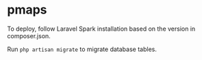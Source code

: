 # pmaps

To deploy, follow Laravel Spark installation based on the version in composer.json.


Run `php artisan migrate` to migrate database tables.

